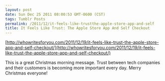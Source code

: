```yaml
---
layout: post
date: Sun Dec 25 2011 08:00:53 GMT-0600 (CST)
tags: Tumblr Posts
permalink: /2011/12/it-feels-like-trustthe-apple-store-app-and-self
title: It Feels Like Trust: The Apple Store App And Self Checkout
---
```


[http://whowritesforyou.com/2011/12/19/it-feels-like-trust-the-apple-store-app-and-self-checkout/](http://whowritesforyou.com/2011/12/19/it-feels-like-trust-the-apple-store-app-and-self-checkout/)

This is a great Christmas morning message. Trust between tech companies and their customers is becoming more important every day. Merry Christmas everyone!

